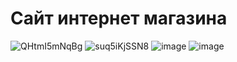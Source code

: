 # Сайт интернет магазина
![QHtmI5mNqBg](https://user-images.githubusercontent.com/82217739/124566610-e3299a00-de4b-11eb-8d10-6b2663f81226.jpg)
![suq5iKjSSN8](https://user-images.githubusercontent.com/82217739/124566636-eae93e80-de4b-11eb-9b82-41fcce036d83.jpg)
![image](https://user-images.githubusercontent.com/82217739/121321165-87d0be80-c916-11eb-859e-96bdd70a5716.png)
![image](https://user-images.githubusercontent.com/82217739/121321393-ba7ab700-c916-11eb-8661-2c2bdf8170c4.png)
